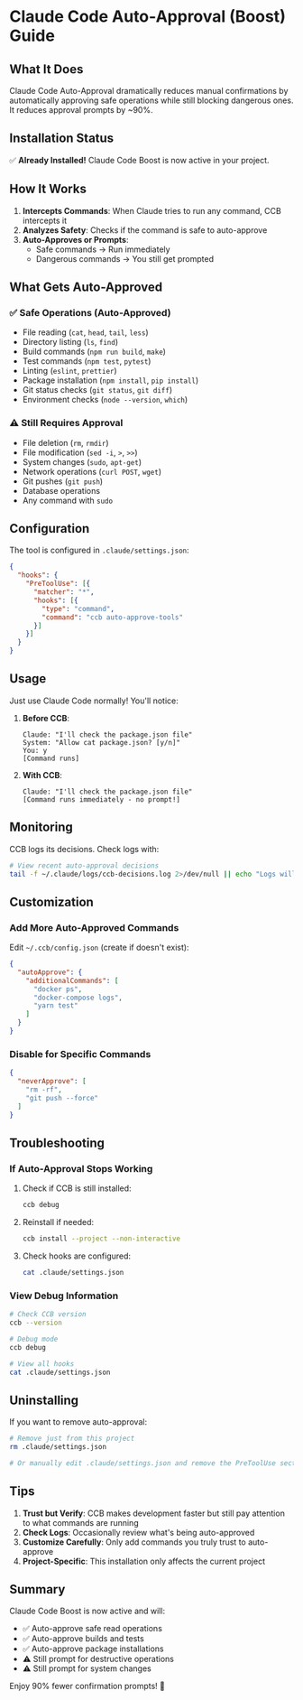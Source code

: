 # Claude Code Auto-Approval (Boost) Guide

## What It Does

Claude Code Auto-Approval dramatically reduces manual confirmations by automatically approving safe operations while still blocking dangerous ones. It reduces approval prompts by ~90%.

## Installation Status

✅ **Already Installed!** Claude Code Boost is now active in your project.

## How It Works

1. **Intercepts Commands**: When Claude tries to run any command, CCB intercepts it
2. **Analyzes Safety**: Checks if the command is safe to auto-approve
3. **Auto-Approves or Prompts**: 
   - Safe commands → Run immediately
   - Dangerous commands → You still get prompted

## What Gets Auto-Approved

### ✅ Safe Operations (Auto-Approved)
- File reading (`cat`, `head`, `tail`, `less`)
- Directory listing (`ls`, `find`)
- Build commands (`npm run build`, `make`)
- Test commands (`npm test`, `pytest`)
- Linting (`eslint`, `prettier`)
- Package installation (`npm install`, `pip install`)
- Git status checks (`git status`, `git diff`)
- Environment checks (`node --version`, `which`)

### ⚠️ Still Requires Approval
- File deletion (`rm`, `rmdir`)
- File modification (`sed -i`, `>`, `>>`)
- System changes (`sudo`, `apt-get`)
- Network operations (`curl POST`, `wget`)
- Git pushes (`git push`)
- Database operations
- Any command with `sudo`

## Configuration

The tool is configured in `.claude/settings.json`:
```json
{
  "hooks": {
    "PreToolUse": [{
      "matcher": "*",
      "hooks": [{
        "type": "command",
        "command": "ccb auto-approve-tools"
      }]
    }]
  }
}
```

## Usage

Just use Claude Code normally! You'll notice:

1. **Before CCB**: 
   ```
   Claude: "I'll check the package.json file"
   System: "Allow cat package.json? [y/n]"
   You: y
   [Command runs]
   ```

2. **With CCB**:
   ```
   Claude: "I'll check the package.json file"
   [Command runs immediately - no prompt!]
   ```

## Monitoring

CCB logs its decisions. Check logs with:
```bash
# View recent auto-approval decisions
tail -f ~/.claude/logs/ccb-decisions.log 2>/dev/null || echo "Logs will appear after first use"
```

## Customization

### Add More Auto-Approved Commands

Edit `~/.ccb/config.json` (create if doesn't exist):
```json
{
  "autoApprove": {
    "additionalCommands": [
      "docker ps",
      "docker-compose logs",
      "yarn test"
    ]
  }
}
```

### Disable for Specific Commands

```json
{
  "neverApprove": [
    "rm -rf",
    "git push --force"
  ]
}
```

## Troubleshooting

### If Auto-Approval Stops Working

1. Check if CCB is still installed:
   ```bash
   ccb debug
   ```

2. Reinstall if needed:
   ```bash
   ccb install --project --non-interactive
   ```

3. Check hooks are configured:
   ```bash
   cat .claude/settings.json
   ```

### View Debug Information

```bash
# Check CCB version
ccb --version

# Debug mode
ccb debug

# View all hooks
cat .claude/settings.json
```

## Uninstalling

If you want to remove auto-approval:

```bash
# Remove just from this project
rm .claude/settings.json

# Or manually edit .claude/settings.json and remove the PreToolUse section
```

## Tips

1. **Trust but Verify**: CCB makes development faster but still pay attention to what commands are running
2. **Check Logs**: Occasionally review what's being auto-approved
3. **Customize Carefully**: Only add commands you truly trust to auto-approve
4. **Project-Specific**: This installation only affects the current project

## Summary

Claude Code Boost is now active and will:
- ✅ Auto-approve safe read operations
- ✅ Auto-approve builds and tests  
- ✅ Auto-approve package installations
- ⚠️ Still prompt for destructive operations
- ⚠️ Still prompt for system changes

Enjoy 90% fewer confirmation prompts! 🚀